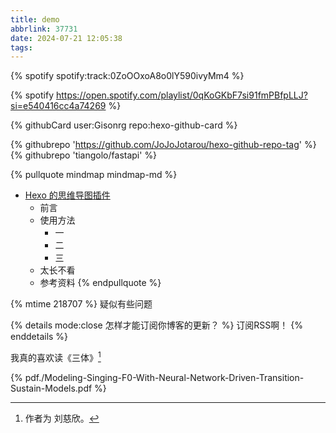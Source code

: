 ```yaml
---
title: demo
abbrlink: 37731
date: 2024-07-21 12:05:38
tags:
---
```


{% spotify spotify:track:0ZoOOxoA8o0lY590ivyMm4 %}

{% spotify https://open.spotify.com/playlist/0qKoGKbF7si91fmPBfpLLJ?si=e540416cc4a74269 %}

{% githubCard user:Gisonrg repo:hexo-github-card %}

{% githubrepo 'https://github.com/JoJoJotarou/hexo-github-repo-tag' %}
{% githubrepo 'tiangolo/fastapi' %}

{% pullquote mindmap mindmap-md %}
- [Hexo 的思维导图插件](https://hunterx.xyz/hexo-simple-mindmap-plugin-intro.html)
  - 前言
  - 使用方法
    - 一
    - 二
    - 三
  - 太长不看
  - 参考资料
{% endpullquote %}

{% mtime 218707 %} 疑似有些问题

{% details mode:close 怎样才能订阅你博客的更新？ %}
    订阅RSS啊！
{% enddetails %}

我真的喜欢读《三体》[^1]
[^1]: 作者为 刘慈欣。

{% pdf./Modeling-Singing-F0-With-Neural-Network-Driven-Transition-Sustain-Models.pdf %}

